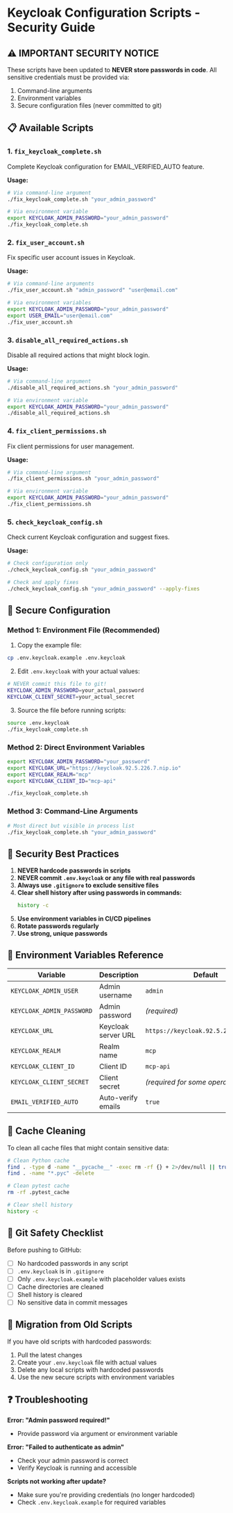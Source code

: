 # Keycloak Configuration Scripts - Security Guide

## ⚠️ IMPORTANT SECURITY NOTICE

These scripts have been updated to **NEVER store passwords in code**. All sensitive credentials must be provided via:
1. Command-line arguments
2. Environment variables
3. Secure configuration files (never committed to git)

## 📋 Available Scripts

### 1. `fix_keycloak_complete.sh`
Complete Keycloak configuration for EMAIL_VERIFIED_AUTO feature.

**Usage:**
```bash
# Via command-line argument
./fix_keycloak_complete.sh "your_admin_password"

# Via environment variable
export KEYCLOAK_ADMIN_PASSWORD="your_admin_password"
./fix_keycloak_complete.sh
```

### 2. `fix_user_account.sh`
Fix specific user account issues in Keycloak.

**Usage:**
```bash
# Via command-line arguments
./fix_user_account.sh "admin_password" "user@email.com"

# Via environment variables
export KEYCLOAK_ADMIN_PASSWORD="your_admin_password"
export USER_EMAIL="user@email.com"
./fix_user_account.sh
```

### 3. `disable_all_required_actions.sh`
Disable all required actions that might block login.

**Usage:**
```bash
# Via command-line argument
./disable_all_required_actions.sh "your_admin_password"

# Via environment variable
export KEYCLOAK_ADMIN_PASSWORD="your_admin_password"
./disable_all_required_actions.sh
```

### 4. `fix_client_permissions.sh`
Fix client permissions for user management.

**Usage:**
```bash
# Via command-line argument
./fix_client_permissions.sh "your_admin_password"

# Via environment variable
export KEYCLOAK_ADMIN_PASSWORD="your_admin_password"
./fix_client_permissions.sh
```

### 5. `check_keycloak_config.sh`
Check current Keycloak configuration and suggest fixes.

**Usage:**
```bash
# Check configuration only
./check_keycloak_config.sh "your_admin_password"

# Check and apply fixes
./check_keycloak_config.sh "your_admin_password" --apply-fixes
```

## 🔐 Secure Configuration

### Method 1: Environment File (Recommended)

1. Copy the example file:
```bash
cp .env.keycloak.example .env.keycloak
```

2. Edit `.env.keycloak` with your actual values:
```bash
# NEVER commit this file to git!
KEYCLOAK_ADMIN_PASSWORD=your_actual_password
KEYCLOAK_CLIENT_SECRET=your_actual_secret
```

3. Source the file before running scripts:
```bash
source .env.keycloak
./fix_keycloak_complete.sh
```

### Method 2: Direct Environment Variables

```bash
export KEYCLOAK_ADMIN_PASSWORD="your_password"
export KEYCLOAK_URL="https://keycloak.92.5.226.7.nip.io"
export KEYCLOAK_REALM="mcp"
export KEYCLOAK_CLIENT_ID="mcp-api"

./fix_keycloak_complete.sh
```

### Method 3: Command-Line Arguments

```bash
# Most direct but visible in process list
./fix_keycloak_complete.sh "your_admin_password"
```

## 🚨 Security Best Practices

1. **NEVER hardcode passwords in scripts**
2. **NEVER commit `.env.keycloak` or any file with real passwords**
3. **Always use `.gitignore` to exclude sensitive files**
4. **Clear shell history after using passwords in commands:**
   ```bash
   history -c
   ```
5. **Use environment variables in CI/CD pipelines**
6. **Rotate passwords regularly**
7. **Use strong, unique passwords**

## 📝 Environment Variables Reference

| Variable | Description | Default |
|----------|-------------|---------|
| `KEYCLOAK_ADMIN_USER` | Admin username | `admin` |
| `KEYCLOAK_ADMIN_PASSWORD` | Admin password | *(required)* |
| `KEYCLOAK_URL` | Keycloak server URL | `https://keycloak.92.5.226.7.nip.io` |
| `KEYCLOAK_REALM` | Realm name | `mcp` |
| `KEYCLOAK_CLIENT_ID` | Client ID | `mcp-api` |
| `KEYCLOAK_CLIENT_SECRET` | Client secret | *(required for some operations)* |
| `EMAIL_VERIFIED_AUTO` | Auto-verify emails | `true` |

## 🧹 Cache Cleaning

To clean all cache files that might contain sensitive data:

```bash
# Clean Python cache
find . -type d -name "__pycache__" -exec rm -rf {} + 2>/dev/null || true
find . -name "*.pyc" -delete

# Clean pytest cache
rm -rf .pytest_cache

# Clear shell history
history -c
```

## 📌 Git Safety Checklist

Before pushing to GitHub:

- [ ] No hardcoded passwords in any script
- [ ] `.env.keycloak` is in `.gitignore`
- [ ] Only `.env.keycloak.example` with placeholder values exists
- [ ] Cache directories are cleaned
- [ ] Shell history is cleared
- [ ] No sensitive data in commit messages

## 🔄 Migration from Old Scripts

If you have old scripts with hardcoded passwords:

1. Pull the latest changes
2. Create your `.env.keycloak` file with actual values
3. Delete any local scripts with hardcoded passwords
4. Use the new secure scripts with environment variables

## ❓ Troubleshooting

**Error: "Admin password required!"**
- Provide password via argument or environment variable

**Error: "Failed to authenticate as admin"**
- Check your admin password is correct
- Verify Keycloak is running and accessible

**Scripts not working after update?**
- Make sure you're providing credentials (no longer hardcoded)
- Check `.env.keycloak.example` for required variables